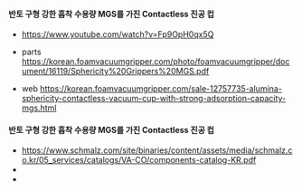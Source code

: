 


####  반토 구형 강한 흡착 수용량 MGS를 가진 Contactless 진공 컵

- https://www.youtube.com/watch?v=Fp9OpH0qx5Q

- parts https://korean.foamvacuumgripper.com/photo/foamvacuumgripper/document/16119/Sphericity%20Grippers%20MGS.pdf
- web https://korean.foamvacuumgripper.com/sale-12757735-alumina-sphericity-contactless-vacuum-cup-with-strong-adsorption-capacity-mgs.html


####  반토 구형 강한 흡착 수용량 MGS를 가진 Contactless 진공 컵

- https://www.schmalz.com/site/binaries/content/assets/media/schmalz.co.kr/05_services/catalogs/VA-CO/components-catalog-KR.pdf 
- 
- 
